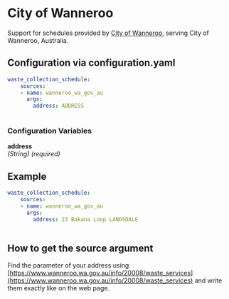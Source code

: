 # City of Wanneroo

Support for schedules provided by [City of Wanneroo](https://www.wanneroo.wa.gov.au/), serving City of Wanneroo, Australia.

## Configuration via configuration.yaml

```yaml
waste_collection_schedule:
    sources:
    - name: wanneroo_wa_gov_au
      args:
        address: ADDRESS
        
```

### Configuration Variables

**address**  
*(String) (required)*


## Example

```yaml
waste_collection_schedule:
    sources:
    - name: wanneroo_wa_gov_au
      args:
        address: 23 Bakana Loop LANDSDALE
        
```

## How to get the source argument

Find the parameter of your address using [https://www.wanneroo.wa.gov.au/info/20008/waste_services](https://www.wanneroo.wa.gov.au/info/20008/waste_services) and write them exactly like on the web page.
